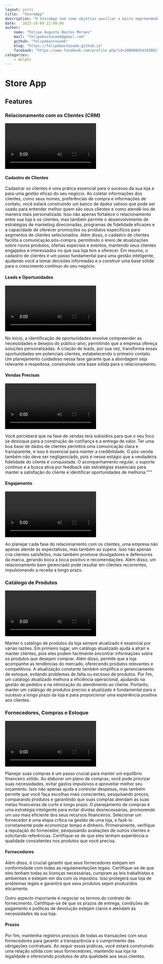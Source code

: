 ```yaml
---
layout: posts
title:  "StoreApp"
description: "O StoreApp tem como objetivo auxiliar o micro empreendedor a gerenciar seu negócio desde a idealização até a escala"
date:   2023-10-09 22:00:00
author: 
    name: "Felipe Augusto Bastos Moraes"
    mail: "felipebastosweb@gmail.com"
    github: "felipebastosweb"
    blog: "https://felipebastosweb.github.io"
    facebook: "https://www.facebook.com/profile.php?id=100088454193001"
categories: 
    - delphi
---
```


# Store App


## Features

### Relacionamento com os Clientes (CRM)

<video controls="" autoplay="" name="media">
    <source src="https://github.com/mobiledelphi/mobiledelphi.github.io/blob/main/_uploads/audios/2023-10-09-store-app-features-clientes.mp3?raw=true" type="audio/mp3">
</video>

#### Cadastro de Clientes
Cadastrar os clientes é uma prática essencial para o sucesso da sua loja e para uma gestão eficaz do seu negócio. Ao coletar informações dos clientes, como seus nomes, preferências de compra e informações de contato, você estará construindo um banco de dados valioso que pode ser usado para entender melhor quem são seus clientes e como atendê-los de maneira mais personalizada. Isso não apenas fortalece o relacionamento entre sua loja e os clientes, mas também permite o desenvolvimento de estratégias de marketing direcionadas, programas de fidelidade eficazes e a capacidade de oferecer promoções ou produtos específicos para segmentos de clientes selecionados. Além disso, o cadastro de clientes facilita a comunicação pós-compra, permitindo o envio de atualizações sobre novos produtos, ofertas especiais e eventos, mantendo seus clientes engajados e interessados no que sua loja tem a oferecer. Em resumo, o cadastro de clientes é um passo fundamental para uma gestão inteligente, ajudando você a tomar decisões informadas e a construir uma base sólida para o crescimento contínuo do seu negócio.

#### Leads e Oportunidades

<video controls="" autoplay="" name="media">
    <source src="https://github.com/mobiledelphi/mobiledelphi.github.io/blob/main/_uploads/audios/2023-10-09-store-app-features-crm.mp3?raw=true" type="audio/mp3">
</video>

No início, a identificação de oportunidades envolve compreender as necessidades e desejos do público-alvo, permitindo que a empresa ofereça soluções personalizadas. A criação de leads, por sua vez, transforma essas oportunidades em potenciais clientes, estabelecendo o primeiro contato. Um planejamento cuidadoso nessa fase garante que a abordagem seja relevante e respeitosa, construindo uma base sólida para o relacionamento.

#### Vendas Precisas

<video controls="" autoplay="" name="media">
    <source src="https://github.com/mobiledelphi/mobiledelphi.github.io/blob/main/_uploads/audios/2023-10-09-store-app-features-crm-2.mp3?raw=true" type="audio/mp3">
</video>

Você perceberá que na fase de vendas terá subsídios para que o seu foco se desloque para a construção de confiança e a entrega de valor. Ter uma boa base de dados de clientes permitirá uma comunicação clara e transparente, e isso é essencial para manter a credibilidade. O pós-venda também não deve ser negligenciado, pois é nesse estágio que a verdadeira fidelidade do cliente é conquistada. O acompanhamento regular, o suporte contínuo e a busca ativa por feedback são estratégias essenciais para manter a satisfação do cliente e identificar oportunidades de melhoria."""

#### Engajamento
<video controls="" autoplay="" name="media">
    <source src="https://github.com/mobiledelphi/mobiledelphi.github.io/blob/main/_uploads/audios/2023-10-09-store-app-features-crm-3.mp3?raw=true" type="audio/mp3">
</video>

Ao planejar cada fase do relacionamento com os clientes, uma empresa não apenas atende às expectativas, mas também as supera. Isso não apenas cria clientes satisfeitos, mas também promove divulgadores e defensores da marca, gerando boca a boca positivo e recomendações. Além disso, um relacionamento bem gerenciado pode resultar em clientes recorrentes, impulsionando a receita a longo prazo.

### Catálogo de Produtos

<video controls="" autoplay="" name="media">
    <source src="https://github.com/mobiledelphi/mobiledelphi.github.io/blob/main/_uploads/audios/2023-10-09-store-app-features-produtos.mp3?raw=true" type="audio/mp3">
</video>

Manter o catálogo de produtos da loja sempre atualizado é essencial por várias razões. Em primeiro lugar, um catálogo atualizado ajuda a atrair e manter clientes, pois eles podem facilmente encontrar informações sobre os produtos que desejam comprar. Além disso, permite que a loja acompanhe as tendências do mercado, oferecendo produtos relevantes e competitivos. A atualização constante também simplifica o gerenciamento de estoque, evitando problemas de falta ou excesso de produtos. Por fim, um catálogo atualizado melhora a eficiência operacional, ajudando na gestão de pedidos e na otimização do atendimento ao cliente. Portanto, manter um catálogo de produtos preciso e atualizado é fundamental para o sucesso a longo prazo da loja e para proporcionar uma experiência positiva aos clientes.

### Fornecedores, Compras e Estoque
<video controls="" autoplay="" name="media">
    <source src="https://github.com/mobiledelphi/mobiledelphi.github.io/blob/main/_uploads/audios/2023-10-09-store-app-features-compras.mp3?raw=true" type="audio/mp3">
</video>

Planejar suas compras é um passo crucial para manter um equilíbrio financeiro sólido. Ao elaborar um plano de compras, você pode priorizar suas necessidades, evitar gastos impulsivos e aproveitar melhor seu orçamento. Isso não apenas ajuda a controlar despesas, mas também permite que você faça escolhas mais conscientes, pesquisando preços, comparando produtos e garantindo que suas compras atendam às suas metas financeiras de curto e longo prazo. O planejamento de compras é uma estratégia inteligente para evitar dívidas desnecessárias, promovendo um uso mais eficiente dos seus recursos financeiros.
Selecionar um fornecedor é uma etapa crítica na gestão de uma loja, e fazê-lo corretamente pode economizar tempo e dinheiro. Primeiramente, verifique a reputação do fornecedor, pesquisando avaliações de outros clientes e solicitando referências. Certifique-se de que eles tenham experiência e qualidade consistentes nos produtos que você precisa.

#### Fornecedores

Além disso, é crucial garantir que seus fornecedores estejam em conformidade com todas as regulamentações legais. Certifique-se de que eles tenham todas as licenças necessárias, cumpram as leis trabalhistas e ambientais e estejam em dia com os impostos. Isso protegerá sua loja de problemas legais e garantirá que seus produtos sejam produzidos eticamente.

Outro aspecto importante é negociar os termos do contrato de fornecimento. Certifique-se de que os prazos de entrega, condições de pagamento e políticas de devolução estejam claros e atendam às necessidades da sua loja.

#### Prazos

Por fim, mantenha registros precisos de todas as transações com seus fornecedores para garantir a transparência e o cumprimento das obrigações contratuais. Ao seguir essas práticas, você estará construindo uma relação sólida com seus fornecedores, mantendo sua loja na legalidade e oferecendo produtos de alta qualidade aos seus clientes.
